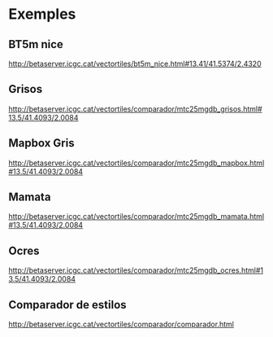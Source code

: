 Exemples
========

BT5m nice
---------
http://betaserver.icgc.cat/vectortiles/bt5m_nice.html#13.41/41.5374/2.4320


Grisos
------
http://betaserver.icgc.cat/vectortiles/comparador/mtc25mgdb_grisos.html#13.5/41.4093/2.0084


Mapbox Gris
-----------
http://betaserver.icgc.cat/vectortiles/comparador/mtc25mgdb_mapbox.html#13.5/41.4093/2.0084


Mamata
------
http://betaserver.icgc.cat/vectortiles/comparador/mtc25mgdb_mamata.html#13.5/41.4093/2.0084


Ocres
-----
http://betaserver.icgc.cat/vectortiles/comparador/mtc25mgdb_ocres.html#13.5/41.4093/2.0084


Comparador de estilos
---------------------

http://betaserver.icgc.cat/vectortiles/comparador/comparador.html


